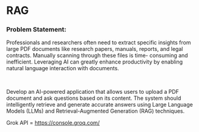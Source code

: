 # RAG

### Problem Statement:

Professionals and researchers often need to extract specific insights from large PDF documents like
research papers, manuals, reports, and legal contracts. Manually scanning through these files is time-
consuming and inefficient. Leveraging AI can greatly enhance productivity by enabling natural
language interaction with documents.​

​

Develop an AI-powered application that allows users to upload a PDF document and ask questions
based on its content. The system should intelligently retrieve and generate accurate answers using
Large Language Models (LLMs) and Retrieval-Augmented Generation (RAG) techniques.


Grok API = https://console.groq.com/
